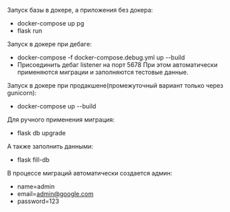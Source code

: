 Запуск базы в докере, а приложения без докера:
- docker-compose up pg
- flask run

Запуск в докере при дебаге:
- docker-compose -f docker-compose.debug.yml up --build
- Присоединить дебаг listener на порт 5678
При этом автоматически применяются миграции и заполняются тестовые данные.
  
Запуск в докере при продакшене(промежуточный вариант только через gunicorn):
- docker-compose up --build

Для ручного применения миграция:
- flask db upgrade

А также заполнить данными:
- flask fill-db

В процессе миграций автоматически создается админ:
- name=admin
- email=admin@google.com
- password=123